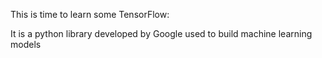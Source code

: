 This is time to learn some TensorFlow:

It is a python library developed by Google used to build machine learning models 
